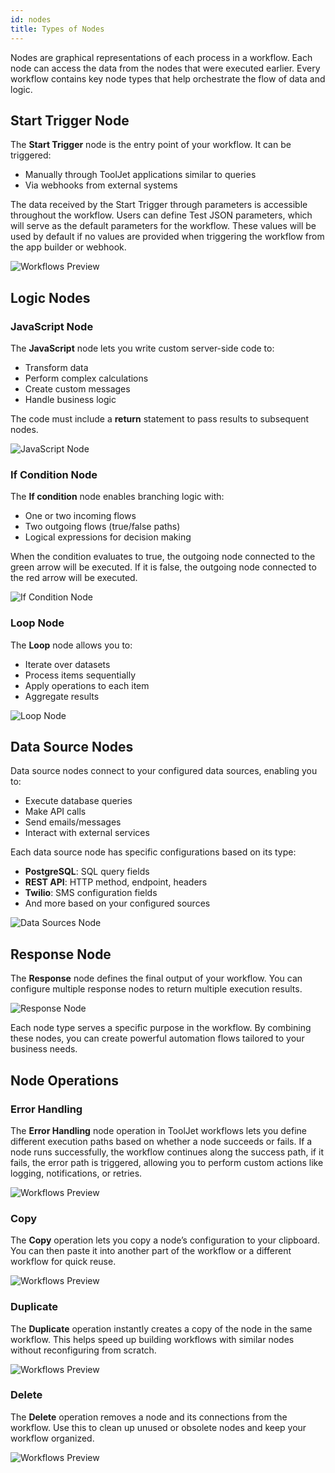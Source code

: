 ```yaml
---
id: nodes
title: Types of Nodes
---
```


Nodes are graphical representations of each process in a workflow. Each node can access the data from the nodes that were executed earlier. Every workflow contains key node types that help orchestrate the flow of data and logic.

## Start Trigger Node

The **Start Trigger** node is the entry point of your workflow. It can be triggered:
- Manually through ToolJet applications similar to queries
- Via webhooks from external systems

The data received by the Start Trigger through parameters is accessible throughout the workflow. Users can define Test JSON parameters, which will serve as the default parameters for the workflow. These values will be used by default if no values are provided when triggering the workflow from the app builder or webhook.

<img className="screenshot-full" src="/img/workflows/nodes/v2/start-node.png" alt="Workflows Preview" />

## Logic Nodes

### JavaScript Node

The **JavaScript** node lets you write custom server-side code to:
- Transform data
- Perform complex calculations
- Create custom messages
- Handle business logic

The code must include a **return** statement to pass results to subsequent nodes.

<img className="screenshot-full" src="/img/workflows/nodes/v2/javascript.png" alt="JavaScript Node" />

### If Condition Node

The **If condition** node enables branching logic with:
- One or two incoming flows
- Two outgoing flows (true/false paths)
- Logical expressions for decision making

When the condition evaluates to true, the outgoing node connected to the green arrow will be executed. If it is false, the outgoing node connected to the red arrow will be executed.

<img className="screenshot-full" src="/img/workflows/nodes/v2/if-node.png" alt="If Condition Node" />

### Loop Node

The **Loop** node allows you to:
- Iterate over datasets
- Process items sequentially
- Apply operations to each item
- Aggregate results

<img className="screenshot-full" src="/img/workflows/nodes/v2/loop-node.png" alt="Loop Node" />

## Data Source Nodes

Data source nodes connect to your configured data sources, enabling you to:
- Execute database queries
- Make API calls
- Send emails/messages
- Interact with external services

Each data source node has specific configurations based on its type:
- **PostgreSQL**: SQL query fields
- **REST API**: HTTP method, endpoint, headers
- **Twilio**: SMS configuration fields
- And more based on your configured sources

<img className="screenshot-full" src="/img/workflows/nodes/v2/datasources.png" alt="Data Sources Node" />

## Response Node

The **Response** node defines the final output of your workflow. You can configure multiple response nodes to return multiple execution results.

<img className="screenshot-full" src="/img/workflows/nodes/v2/response-node.png" alt="Response Node" />

Each node type serves a specific purpose in the workflow. By combining these nodes, you can create powerful automation flows tailored to your business needs.

## Node Operations

### Error Handling

The **Error Handling** node operation in ToolJet workflows lets you define different execution paths based on whether a node succeeds or fails. If a node runs successfully, the workflow continues along the success path, if it fails, the error path is triggered, allowing you to perform custom actions like logging, notifications, or retries.

<img className="screenshot-full img-full" src="/img/workflows/nodes/error-handling.png" alt="Workflows Preview" />

### Copy

The **Copy** operation lets you copy a node’s configuration to your clipboard. You can then paste it into another part of the workflow or a different workflow for quick reuse.

<img className="screenshot-full img-full" src="/img/workflows/nodes/copy.png" alt="Workflows Preview" />

### Duplicate

The **Duplicate** operation instantly creates a copy of the node in the same workflow. This helps speed up building workflows with similar nodes without reconfiguring from scratch.

<img className="screenshot-full img-full" src="/img/workflows/nodes/duplicate.png" alt="Workflows Preview" />

### Delete

The **Delete** operation removes a node and its connections from the workflow. Use this to clean up unused or obsolete nodes and keep your workflow organized.

<img className="screenshot-full img-full" src="/img/workflows/nodes/delete.png" alt="Workflows Preview" />
